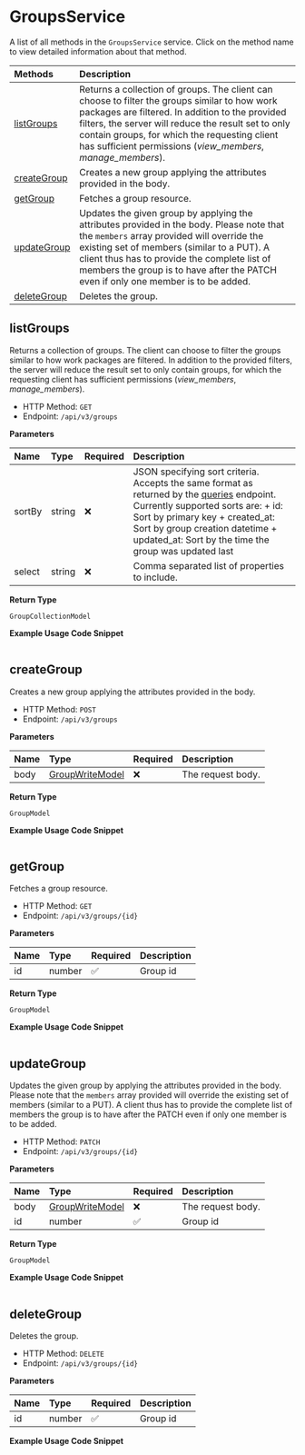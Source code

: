 # GroupsService

A list of all methods in the `GroupsService` service. Click on the method name to view detailed information about that method.

| Methods                     | Description                                                                                                                                                                                                                                                                                                                 |
| :-------------------------- | :-------------------------------------------------------------------------------------------------------------------------------------------------------------------------------------------------------------------------------------------------------------------------------------------------------------------------- |
| [listGroups](#listgroups)   | Returns a collection of groups. The client can choose to filter the groups similar to how work packages are filtered. In addition to the provided filters, the server will reduce the result set to only contain groups, for which the requesting client has sufficient permissions (_view_members_, _manage_members_).     |
| [createGroup](#creategroup) | Creates a new group applying the attributes provided in the body.                                                                                                                                                                                                                                                           |
| [getGroup](#getgroup)       | Fetches a group resource.                                                                                                                                                                                                                                                                                                   |
| [updateGroup](#updategroup) | Updates the given group by applying the attributes provided in the body. Please note that the `members` array provided will override the existing set of members (similar to a PUT). A client thus has to provide the complete list of members the group is to have after the PATCH even if only one member is to be added. |
| [deleteGroup](#deletegroup) | Deletes the group.                                                                                                                                                                                                                                                                                                          |

## listGroups

Returns a collection of groups. The client can choose to filter the groups similar to how work packages are filtered. In addition to the provided filters, the server will reduce the result set to only contain groups, for which the requesting client has sufficient permissions (_view_members_, _manage_members_).

- HTTP Method: `GET`
- Endpoint: `/api/v3/groups`

**Parameters**

| Name   | Type   | Required | Description                                                                                                                                                                                                                                                                                                             |
| :----- | :----- | :------- | :---------------------------------------------------------------------------------------------------------------------------------------------------------------------------------------------------------------------------------------------------------------------------------------------------------------------- |
| sortBy | string | ❌       | JSON specifying sort criteria. Accepts the same format as returned by the [queries](https://www.openproject.org/docs/api/endpoints/queries/) endpoint. Currently supported sorts are: + id: Sort by primary key + created_at: Sort by group creation datetime + updated_at: Sort by the time the group was updated last |
| select | string | ❌       | Comma separated list of properties to include.                                                                                                                                                                                                                                                                          |

**Return Type**

`GroupCollectionModel`

**Example Usage Code Snippet**

```mcp

```

## createGroup

Creates a new group applying the attributes provided in the body.

- HTTP Method: `POST`
- Endpoint: `/api/v3/groups`

**Parameters**

| Name | Type                                            | Required | Description       |
| :--- | :---------------------------------------------- | :------- | :---------------- |
| body | [GroupWriteModel](../models/GroupWriteModel.md) | ❌       | The request body. |

**Return Type**

`GroupModel`

**Example Usage Code Snippet**

```mcp

```

## getGroup

Fetches a group resource.

- HTTP Method: `GET`
- Endpoint: `/api/v3/groups/{id}`

**Parameters**

| Name | Type   | Required | Description |
| :--- | :----- | :------- | :---------- |
| id   | number | ✅       | Group id    |

**Return Type**

`GroupModel`

**Example Usage Code Snippet**

```mcp

```

## updateGroup

Updates the given group by applying the attributes provided in the body. Please note that the `members` array provided will override the existing set of members (similar to a PUT). A client thus has to provide the complete list of members the group is to have after the PATCH even if only one member is to be added.

- HTTP Method: `PATCH`
- Endpoint: `/api/v3/groups/{id}`

**Parameters**

| Name | Type                                            | Required | Description       |
| :--- | :---------------------------------------------- | :------- | :---------------- |
| body | [GroupWriteModel](../models/GroupWriteModel.md) | ❌       | The request body. |
| id   | number                                          | ✅       | Group id          |

**Return Type**

`GroupModel`

**Example Usage Code Snippet**

```mcp

```

## deleteGroup

Deletes the group.

- HTTP Method: `DELETE`
- Endpoint: `/api/v3/groups/{id}`

**Parameters**

| Name | Type   | Required | Description |
| :--- | :----- | :------- | :---------- |
| id   | number | ✅       | Group id    |

**Example Usage Code Snippet**

```mcp

```

<!-- This file was generated by liblab | https://liblab.com/ -->

